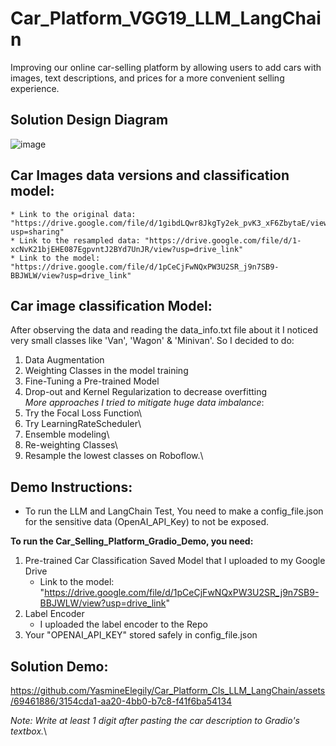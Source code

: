 # Car_Platform_VGG19_LLM_LangChain
Improving our online car-selling platform by allowing users to add cars with images, text descriptions, and prices for a more convenient selling experience.

##	Solution Design Diagram
![image](https://github.com/YasmineElegily/Car_Platform_Cls_LLM_LangChain/assets/69461886/d2417204-e8a9-4808-aabd-a83f5c5e3364)

## 	Car Images data versions and classification model:
	* Link to the original data: "https://drive.google.com/file/d/1gibdLQwr8JkgTy2ek_pvK3_xF6ZbytaE/view?usp=sharing" 
	* Link to the resampled data: "https://drive.google.com/file/d/1-xcNvK21bjEHE087EgpvntJ2BYd7UnJR/view?usp=drive_link" 
	* Link to the model: "https://drive.google.com/file/d/1pCeCjFwNQxPW3U2SR_j9n7SB9-BBJWLW/view?usp=drive_link"


##	Car image classification Model:
After observing the data and reading the data_info.txt file about it I noticed very small classes like 'Van', 'Wagon' & 'Minivan'.
So I decided to do:
1) Data Augmentation
2) Weighting Classes in the model training
3) Fine-Tuning a Pre-trained Model
4) Drop-out and Kernel Regularization to decrease overfitting\
 *More approaches I tried to mitigate huge data imbalance*:
6) Try the Focal Loss Function\
7) Try LearningRateScheduler\
8) Ensemble modeling\
9) Re-weighting Classes\
10) Resample the lowest classes on Roboflow.\


##	Demo Instructions:
- To run the LLM and LangChain Test, You need to make a config_file.json for the sensitive data (OpenAI_API_Key) to not be exposed.

**To run the Car_Selling_Platform_Gradio_Demo, you need:**

1) Pre-trained Car Classification Saved Model that I uploaded to my Google Drive
	* Link to the model: "https://drive.google.com/file/d/1pCeCjFwNQxPW3U2SR_j9n7SB9-BBJWLW/view?usp=drive_link"
2) Label Encoder
	* I uploaded the label encoder to the Repo
3) Your "OPENAI_API_KEY" stored safely in config_file.json

## 	Solution Demo:


https://github.com/YasmineElegily/Car_Platform_Cls_LLM_LangChain/assets/69461886/3154cda1-aa20-4bb0-b7c8-f41f6ba54134


*Note: Write at least 1 digit after pasting the car description to Gradio's textbox.*\
